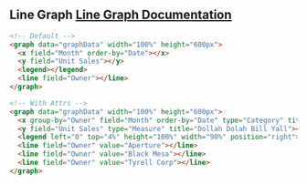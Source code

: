 
<h2>
    Line Graph
    <span class="api-link">
      <a href="../documentation/#line">Line Graph Documentation</a>
    </span>
</h2>

<div class="white-panel">
  <graph data="graphData" width="100%" height="600px">
    <x field="Month" order-by="Date"></x>
    <y field="Unit Sales"></y>
    <legend></legend>
    <line field="Owner"></line>
  </graph>
</div>

```html
<!-- Default -->
<graph data="graphData" width="100%" height="600px">
  <x field="Month" order-by="Date"></x>
  <y field="Unit Sales"></y>
  <legend></legend>
  <line field="Owner"></line>
</graph>
```

<div class="white-panel">
  <graph data="graphData" width="100%" height="600px">
    <x group-by="Owner" field="Month" order-by="Date" type="Category" title="Cream, Get the Money"></x>
    <y field="Unit Sales" type="Measure" title="Dollah Dolah Bill Yall"></y>
    <legend left="0" top="4%" height="100%" width="90%" position="right"> </legend>
    <line field="Owner" value="Aperture"></line>
    <line field="Owner" value="Black Mesa"></line>
    <line field="Owner" value="Tyrell Corp"></line>
  </graph>
</div>

```html
<!-- With Attrs -->
<graph data="graphData" width="100%" height="600px">
  <x group-by="Owner" field="Month" order-by="Date" type="Category" title="Cream, Get the Money"></x>
  <y field="Unit Sales" type="Measure" title="Dollah Dolah Bill Yall"></y>
  <legend left="0" top="4%" height="100%" width="90%" position="right"> </legend>
  <line field="Owner" value="Aperture"></line>
  <line field="Owner" value="Black Mesa"></line>
  <line field="Owner" value="Tyrell Corp"></line>
</graph>
```